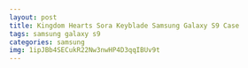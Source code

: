 ```yaml
---
layout: post
title: Kingdom Hearts Sora Keyblade Samsung Galaxy S9 Case
tags: samsung galaxy s9
categories: samsung
img: 1ipJBb4SECukR22Nw3nwHP4D3qqIBUv9t
---
```

